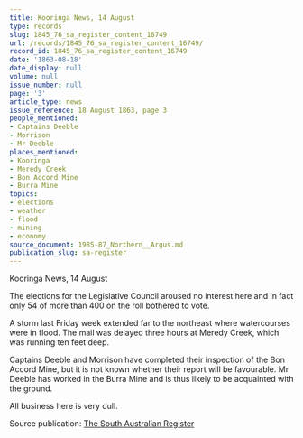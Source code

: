 ```yaml
---
title: Kooringa News, 14 August
type: records
slug: 1845_76_sa_register_content_16749
url: /records/1845_76_sa_register_content_16749/
record_id: 1845_76_sa_register_content_16749
date: '1863-08-18'
date_display: null
volume: null
issue_number: null
page: '3'
article_type: news
issue_reference: 18 August 1863, page 3
people_mentioned:
- Captains Deeble
- Morrison
- Mr Deeble
places_mentioned:
- Kooringa
- Meredy Creek
- Bon Accord Mine
- Burra Mine
topics:
- elections
- weather
- flood
- mining
- economy
source_document: 1985-87_Northern__Argus.md
publication_slug: sa-register
---
```


Kooringa News, 14 August

The elections for the Legislative Council aroused no interest here and in fact only 54 of more than 400 on the roll bothered to vote.

A storm last Friday week extended far to the northeast where watercourses were in flood.  The mail was delayed three hours at Meredy Creek, which was running ten feet deep.

Captains Deeble and Morrison have completed their inspection of the Bon Accord Mine, but it is not known whether their report will be favourable.  Mr Deeble has worked in the Burra Mine and is thus likely to be acquainted with the ground.

All business here is very dull.

Source publication: [The South Australian Register](/publications/sa-register/)
